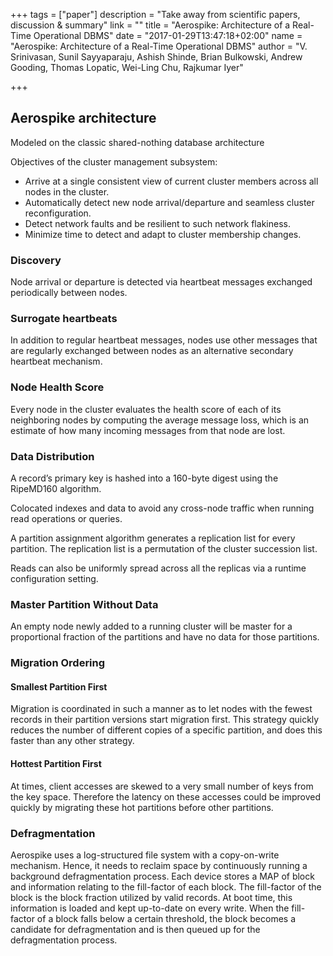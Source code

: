 +++
tags = ["paper"]
description = "Take away from scientific papers, discussion & summary"
link = ""
title = "Aerospike: Architecture of a Real-Time Operational DBMS"
date = "2017-01-29T13:47:18+02:00"
name = "Aerospike: Architecture of a Real-Time Operational DBMS"
author = "V. Srinivasan, Sunil Sayyaparaju, Ashish Shinde, Brian Bulkowski, Andrew Gooding, Thomas Lopatic, Wei-Ling Chu, Rajkumar Iyer"

+++

## Aerospike architecture

Modeled on the classic shared-nothing database architecture

Objectives of the cluster management subsystem:

  - Arrive at a single consistent view of current cluster members across all nodes in the cluster.
  - Automatically detect new node arrival/departure and seamless cluster reconfiguration.
  - Detect network faults and be resilient to such network flakiness.
  - Minimize time to detect and adapt to cluster membership changes.

### Discovery

Node arrival or departure is detected via heartbeat messages
exchanged periodically between nodes.

### Surrogate heartbeats

In addition to regular heartbeat messages, nodes use other messages that are regularly exchanged
between nodes as an alternative secondary heartbeat mechanism.

### Node Health Score

Every node in the cluster evaluates the health score of each of its
neighboring nodes by computing the average message loss, which
is an estimate of how many incoming messages from that node are lost.

### Data Distribution

A record’s primary key is hashed into a 160-byte digest using the RipeMD160 algorithm.

Colocated indexes and data to avoid any cross-node traffic when running read operations or queries.

A partition assignment algorithm generates a replication list for every
partition. The replication list is a permutation of the cluster succession list.

Reads can also be uniformly spread across all the
replicas via a runtime configuration setting.

### Master Partition Without Data

An empty node newly added to a running cluster will be master
for a proportional fraction of the partitions and have no data for
those partitions.

### Migration Ordering

#### Smallest Partition First

Migration is coordinated in such a manner as to let nodes with the
fewest records in their partition versions start migration first. This
strategy quickly reduces the number of different copies of a
specific partition, and does this faster than any other strategy.

#### Hottest Partition First

At times, client accesses are skewed to a very small number of
keys from the key space. Therefore the latency on these accesses
could be improved quickly by migrating these hot partitions
before other partitions.

### Defragmentation

Aerospike uses a log-structured file system with a copy-on-write
mechanism. Hence, it needs to reclaim space by continuously
running a background defragmentation process. Each device
stores a MAP of block and information relating to the fill-factor of
each block. The fill-factor of the block is the block fraction
utilized by valid records. At boot time, this information is loaded
and kept up-to-date on every write. When the fill-factor of a block
falls below a certain threshold, the block becomes a candidate for
defragmentation and is then queued up for the defragmentation
process.
